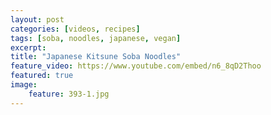 ```yaml
---
layout: post
categories: [videos, recipes]
tags: [soba, noodles, japanese, vegan]
excerpt: 
title: "Japanese Kitsune Soba Noodles"
feature_video: https://www.youtube.com/embed/n6_8qD2Thoo
featured: true
image:
    feature: 393-1.jpg
---
```


